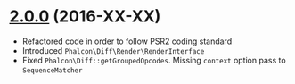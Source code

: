 # [2.0.0](https://github.com/phalcongelist/php-diff/releases/tag/v2.0.0) (2016-XX-XX)

* Refactored code in order to follow PSR2 coding standard
* Introduced `Phalcon\Diff\Render\RenderInterface`
* Fixed `Phalcon\Diff::getGroupedOpcodes`. Missing `context` option pass to `SequenceMatcher`
